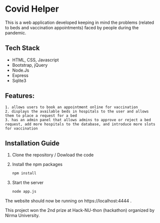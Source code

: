 # Covid Helper
This is a web application developed keeping in mind the problems (related to beds and vaccination appointments) faced by people during the pandemic.

## Tech Stack
- HTML, CSS, Javascript
- Bootstrap, jQuery
- Node.Js
- Express
- Sqlite3
    
## Features:
    1. allows users to book an appointment online for vaccination
    2. displays the available beds in hospitals to the user and allows them to place a request for a bed
    3. has an admin panel that allows admins to approve or reject a bed request, add more hospitals to the database, and introduce more slots for vaccination
    
 ## Installation Guide
   1. Clone the repository / Dowload the code
 
   2. Install the npm packages
      ```sh
      npm install
      ```      
   3. Start the server
      ```sh
      node app.js
      ```
   The website should now be running on https://localhost:4444 .
   
   This project won the 2nd prize at Hack-NU-thon (hackathon) organized by Nirma University.







 
